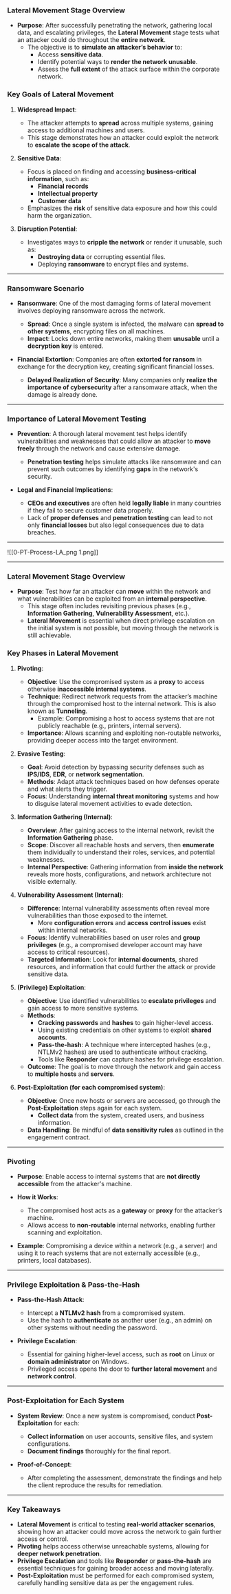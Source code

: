 ### Lateral Movement Stage Overview

- **Purpose**: After successfully penetrating the network, gathering local data, and escalating privileges, the **Lateral Movement** stage tests what an attacker could do throughout the **entire network**.
  - The objective is to **simulate an attacker’s behavior** to:
    - Access **sensitive data**.
    - Identify potential ways to **render the network unusable**.
    - Assess the **full extent** of the attack surface within the corporate network.
  
### Key Goals of Lateral Movement

1. **Widespread Impact**:
   - The attacker attempts to **spread** across multiple systems, gaining access to additional machines and users.
   - This stage demonstrates how an attacker could exploit the network to **escalate the scope of the attack**.

2. **Sensitive Data**:
   - Focus is placed on finding and accessing **business-critical information**, such as:
     - **Financial records**
     - **Intellectual property**
     - **Customer data**
   - Emphasizes the **risk** of sensitive data exposure and how this could harm the organization.

3. **Disruption Potential**:
   - Investigates ways to **cripple the network** or render it unusable, such as:
     - **Destroying data** or corrupting essential files.
     - Deploying **ransomware** to encrypt files and systems.

---

### Ransomware Scenario

- **Ransomware**: One of the most damaging forms of lateral movement involves deploying ransomware across the network.
  - **Spread**: Once a single system is infected, the malware can **spread to other systems**, encrypting files on all machines.
  - **Impact**: Locks down entire networks, making them **unusable** until a **decryption key** is entered.

- **Financial Extortion**: Companies are often **extorted for ransom** in exchange for the decryption key, creating significant financial losses.
  - **Delayed Realization of Security**: Many companies only **realize the importance of cybersecurity** after a ransomware attack, when the damage is already done.
  
---

### Importance of Lateral Movement Testing

- **Prevention**: A thorough lateral movement test helps identify vulnerabilities and weaknesses that could allow an attacker to **move freely** through the network and cause extensive damage.
  - **Penetration testing** helps simulate attacks like ransomware and can prevent such outcomes by identifying **gaps** in the network's security.

- **Legal and Financial Implications**:
  - **CEOs and executives** are often held **legally liable** in many countries if they fail to secure customer data properly.
  - Lack of **proper defenses** and **penetration testing** can lead to not only **financial losses** but also legal consequences due to data breaches.

---
![[0-PT-Process-LA_png 1.png]]

---

### Lateral Movement Stage Overview

- **Purpose**: Test how far an attacker can **move** within the network and what vulnerabilities can be exploited from an **internal perspective**.
  - This stage often includes revisiting previous phases (e.g., **Information Gathering**, **Vulnerability Assessment**, etc.).
  - **Lateral Movement** is essential when direct privilege escalation on the initial system is not possible, but moving through the network is still achievable.

### Key Phases in Lateral Movement

1. **Pivoting**:
   - **Objective**: Use the compromised system as a **proxy** to access otherwise **inaccessible internal systems**.
   - **Technique**: Redirect network requests from the attacker’s machine through the compromised host to the internal network. This is also known as **Tunneling**.
     - Example: Compromising a host to access systems that are not publicly reachable (e.g., printers, internal servers).
   - **Importance**: Allows scanning and exploiting non-routable networks, providing deeper access into the target environment.

2. **Evasive Testing**:
   - **Goal**: Avoid detection by bypassing security defenses such as **IPS/IDS**, **EDR**, or **network segmentation**.
   - **Methods**: Adapt attack techniques based on how defenses operate and what alerts they trigger.
   - **Focus**: Understanding **internal threat monitoring** systems and how to disguise lateral movement activities to evade detection.

3. **Information Gathering (Internal)**:
   - **Overview**: After gaining access to the internal network, revisit the **Information Gathering** phase.
   - **Scope**: Discover all reachable hosts and servers, then **enumerate** them individually to understand their roles, services, and potential weaknesses.
   - **Internal Perspective**: Gathering information from **inside the network** reveals more hosts, configurations, and network architecture not visible externally.

4. **Vulnerability Assessment (Internal)**:
   - **Difference**: Internal vulnerability assessments often reveal more vulnerabilities than those exposed to the internet.
     - More **configuration errors** and **access control issues** exist within internal networks.
   - **Focus**: Identify vulnerabilities based on user roles and **group privileges** (e.g., a compromised developer account may have access to critical resources).
   - **Targeted Information**: Look for **internal documents**, shared resources, and information that could further the attack or provide sensitive data.

5. **(Privilege) Exploitation**:
   - **Objective**: Use identified vulnerabilities to **escalate privileges** and gain access to more sensitive systems.
   - **Methods**:
     - **Cracking passwords** and **hashes** to gain higher-level access.
     - Using existing credentials on other systems to exploit **shared accounts**.
     - **Pass-the-hash**: A technique where intercepted hashes (e.g., NTLMv2 hashes) are used to authenticate without cracking.
     - Tools like **Responder** can capture hashes for privilege escalation.
   - **Outcome**: The goal is to move through the network and gain access to **multiple hosts** and **servers**.

6. **Post-Exploitation (for each compromised system)**:
   - **Objective**: Once new hosts or servers are accessed, go through the **Post-Exploitation** steps again for each system.
     - **Collect data** from the system, created users, and business information.
   - **Data Handling**: Be mindful of **data sensitivity rules** as outlined in the engagement contract.

---

### Pivoting

- **Purpose**: Enable access to internal systems that are **not directly accessible** from the attacker's machine.
- **How it Works**:
  - The compromised host acts as a **gateway** or **proxy** for the attacker’s machine.
  - Allows access to **non-routable** internal networks, enabling further scanning and exploitation.
  
- **Example**: Compromising a device within a network (e.g., a server) and using it to reach systems that are not externally accessible (e.g., printers, local databases).

---

### Privilege Exploitation & Pass-the-Hash

- **Pass-the-Hash Attack**: 
  - Intercept a **NTLMv2 hash** from a compromised system.
  - Use the hash to **authenticate** as another user (e.g., an admin) on other systems without needing the password.
  
- **Privilege Escalation**:
  - Essential for gaining higher-level access, such as **root** on Linux or **domain administrator** on Windows.
  - Privileged access opens the door to **further lateral movement** and **network control**.

---

### Post-Exploitation for Each System

- **System Review**: Once a new system is compromised, conduct **Post-Exploitation** for each:
  - **Collect information** on user accounts, sensitive files, and system configurations.
  - **Document findings** thoroughly for the final report.
  
- **Proof-of-Concept**: 
  - After completing the assessment, demonstrate the findings and help the client reproduce the results for remediation.

---

### Key Takeaways

- **Lateral Movement** is critical to testing **real-world attacker scenarios**, showing how an attacker could move across the network to gain further access or control.
- **Pivoting** helps access otherwise unreachable systems, allowing for **deeper network penetration**.
- **Privilege Escalation** and tools like **Responder** or **pass-the-hash** are essential techniques for gaining broader access and moving laterally.
- **Post-Exploitation** must be performed for each compromised system, carefully handling sensitive data as per the engagement rules.